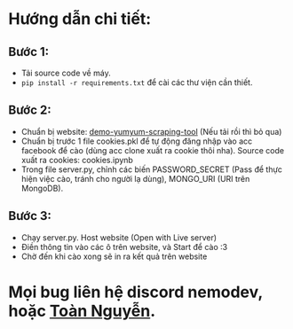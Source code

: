 # Hướng dẫn chi tiết:
## Bước 1: 
- Tải source code về máy.
- `pip install -r requirements.txt` để cài các thư viện cần thiết.
## Bước 2:
- Chuẩn bị website: [demo-yumyum-scraping-tool](https://github.com/ifindnemo/demo-yumyum-scraping-tool) (Nếu tải rồi thì bỏ qua)
- Chuẩn bị trước 1 file cookies.pkl để tự động đăng nhập vào acc facebook để cào (dùng acc clone xuất ra cookie thôi nha). Source code xuất ra cookies: cookies.ipynb
- Trong file server.py, chỉnh các biến PASSWORD_SECRET (Pass để thực hiện việc cào, tránh cho người lạ dùng), MONGO_URI (URI trên MongoDB).
## Bước 3:
- Chạy server.py. Host website (Open with Live server)
- Điền thông tin vào các ô trên website, và Start để cào :3
- Chờ đến khi cào xong sẽ in ra kết quả trên website
# Mọi bug liên hệ discord nemodev, hoặc [Toàn Nguyễn](https://www.facebook.com/toannguyen.8640/).
